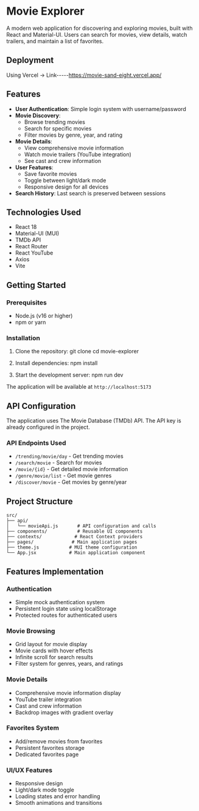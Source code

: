 # Movie Explorer

A modern web application for discovering and exploring movies, built with React and Material-UI. Users can search for movies, view details, watch trailers, and maintain a list of favorites.

## Deployment
Using Vercel -> Link-----https://movie-sand-eight.vercel.app/

## Features

- **User Authentication**: Simple login system with username/password
- **Movie Discovery**: 
  - Browse trending movies
  - Search for specific movies
  - Filter movies by genre, year, and rating
- **Movie Details**:
  - View comprehensive movie information
  - Watch movie trailers (YouTube integration)
  - See cast and crew information
- **User Features**:
  - Save favorite movies
  - Toggle between light/dark mode
  - Responsive design for all devices
- **Search History**: Last search is preserved between sessions

## Technologies Used

- React 18
- Material-UI (MUI)
- TMDb API
- React Router
- React YouTube
- Axios
- Vite

## Getting Started

### Prerequisites

- Node.js (v16 or higher)
- npm or yarn

### Installation

1. Clone the repository:
git clone <repository-url>
cd movie-explorer


2. Install dependencies:
npm install


3. Start the development server:
npm run dev


The application will be available at `http://localhost:5173`

## API Configuration

The application uses The Movie Database (TMDb) API. The API key is already configured in the project.

### API Endpoints Used

- `/trending/movie/day` - Get trending movies
- `/search/movie` - Search for movies
- `/movie/{id}` - Get detailed movie information
- `/genre/movie/list` - Get movie genres
- `/discover/movie` - Get movies by genre/year

## Project Structure

```
src/
├── api/
│   └── movieApi.js       # API configuration and calls
├── components/           # Reusable UI components
├── contexts/            # React Context providers
├── pages/              # Main application pages
├── theme.js           # MUI theme configuration
└── App.jsx            # Main application component
```

## Features Implementation

### Authentication
- Simple mock authentication system
- Persistent login state using localStorage
- Protected routes for authenticated users

### Movie Browsing
- Grid layout for movie display
- Movie cards with hover effects
- Infinite scroll for search results
- Filter system for genres, years, and ratings

### Movie Details
- Comprehensive movie information display
- YouTube trailer integration
- Cast and crew information
- Backdrop images with gradient overlay

### Favorites System
- Add/remove movies from favorites
- Persistent favorites storage
- Dedicated favorites page

### UI/UX Features
- Responsive design
- Light/dark mode toggle
- Loading states and error handling
- Smooth animations and transitions

